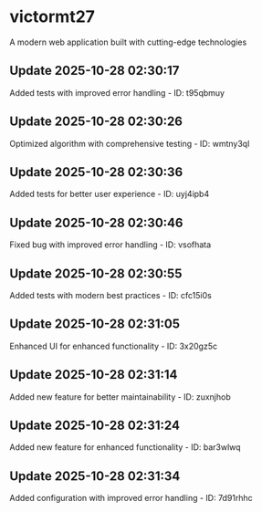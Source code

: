 # victormt27
A modern web application built with cutting-edge technologies

## Update 2025-10-28 02:30:17
Added tests with improved error handling - ID: t95qbmuy


## Update 2025-10-28 02:30:26
Optimized algorithm with comprehensive testing - ID: wmtny3ql


## Update 2025-10-28 02:30:36
Added tests for better user experience - ID: uyj4ipb4


## Update 2025-10-28 02:30:46
Fixed bug with improved error handling - ID: vsofhata


## Update 2025-10-28 02:30:55
Added tests with modern best practices - ID: cfc15i0s


## Update 2025-10-28 02:31:05
Enhanced UI for enhanced functionality - ID: 3x20gz5c


## Update 2025-10-28 02:31:14
Added new feature for better maintainability - ID: zuxnjhob


## Update 2025-10-28 02:31:24
Added new feature for enhanced functionality - ID: bar3wlwq


## Update 2025-10-28 02:31:34
Added configuration with improved error handling - ID: 7d91rhhc

